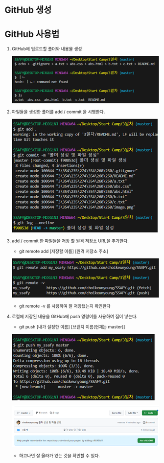 # GitHub 생성


# GitHub 사용법

1. GitHub에 업로드할 폴더와 내용물 생성

    ![Alt text](image.png)

2. 파일들을 생성한 폴더를 add / commit 을 시행한다.

    ![Alt text](image-1.png)

3. add / commit 한 파일들을 저장 할 원격 저장소 URL을 추가한다.

    - git remote add [저장할 이름] [원격 저장소 주소]

    ![Alt text](image-2.png)

    - git remote -v 를 사용하여 잘 저장됐는지 확인한다
  
4. 로컬에 저장된 내용을 GitHub에 push 명령어를 사용하여 집어 넣는다.

    - git push [내가 설정한 이름] [브랜치 이름(현재는 master)]

    ![Alt text](image-3.png)

    ![Alt text](image-4.png)

    - 하고나면 잘 올라가 있는 것을 확인할 수 있다.